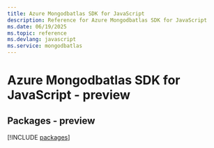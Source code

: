 ```yaml
---
title: Azure Mongodbatlas SDK for JavaScript
description: Reference for Azure Mongodbatlas SDK for JavaScript
ms.date: 06/19/2025
ms.topic: reference
ms.devlang: javascript
ms.service: mongodbatlas
---
```

# Azure Mongodbatlas SDK for JavaScript - preview
## Packages - preview
[!INCLUDE [packages](mongodbatlas-index.md)]